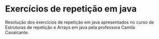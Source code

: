 # Exercícios de repetição em java

Resolução dos exercícios de repetição em java apresentados no curso de Estruturas de repetição e Arrays em java pela professora Camila Cavalcante.